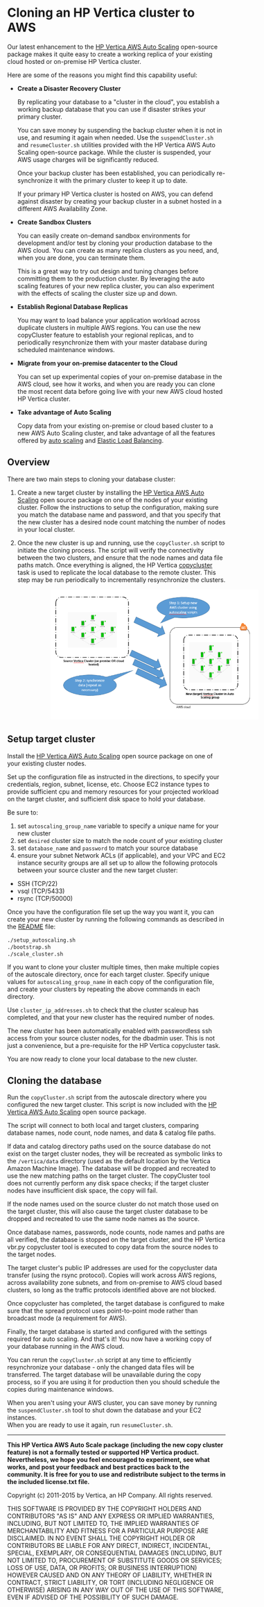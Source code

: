 # Cloning an HP Vertica cluster to AWS

Our latest enhancement to the [HP Vertica AWS Auto Scaling](https://community.dev.hp.com/t5/Vertica-Blog/Automatic-Vertica-Scaling-and-Node-Replacement-on-AWS/ba-p/230468) open-source package makes it quite easy to create a working replica of your existing cloud hosted or on-premise HP Vertica cluster.
 
Here are some of the reasons you might find this capability useful:
 
- **Create a Disaster Recovery Cluster**

  By replicating your database to a "cluster in the cloud", you establish a working backup database that you can use if disaster strikes your primary cluster.

  You can save money by suspending the backup cluster when it is not in use, and resuming it again when needed. Use the `suspendCluster.sh` and `resumeCluster.sh` utilities provided with the HP Vertica AWS Auto Scaling open-source package. While the cluster is suspended, your AWS usage charges will be significantly reduced.

  Once your backup cluster has been established, you can periodically re-synchronize it with the primary cluster to keep it up to date.  

  If your primary HP Vertica cluster is hosted on AWS, you can defend against disaster by creating your backup cluster in a subnet hosted in a different AWS Availability Zone.


- **Create Sandbox Clusters**

  You can easily create on-demand sandbox environments for development and/or test by cloning your production database to the AWS cloud. You can create as many replica clusters as you need, and, when you are done, you can terminate them. 

  This is a great way to try out design and tuning changes before committing them to the production cluster. By leveraging the auto scaling features of your new replica cluster, you can also experiment with the effects of scaling the cluster size up and down.


- **Establish Regional Database Replicas**

  You may want to load balance your application workload across duplicate clusters in multiple AWS regions. You can use the new copyCluster feature to establish your regional replicas, and to periodically resynchronize them with your master database during scheduled maintenance windows. 


- **Migrate from your on-premise datacenter to the Cloud**

  You can set up experimental copies of your on-premise database in the AWS cloud, see how it works, and when you are ready you can clone the most recent data before going live with your new AWS cloud hosted HP Vertica cluster.

- **Take advantage of Auto Scaling**

  Copy data from your existing on-premise or cloud based cluster to a new AWS Auto Scaling cluster, and take advantage of all the features offered by [auto scaling](https://community.dev.hp.com/t5/Vertica-Blog/Automatic-Vertica-Scaling-and-Node-Replacement-on-AWS/ba-p/230468) and [Elastic Load Balancing](https://github.com/vertica/aws-autoscaling-vertica/blob/master/AWS-ElasticLoadBalancer-for-Vertica.md).


## Overview

There are two main steps to cloning your database cluster:

1. Create a new target cluster by installing the [HP Vertica AWS Auto Scaling](https://community.dev.hp.com/t5/Vertica-Blog/Automatic-Vertica-Scaling-and-Node-Replacement-on-AWS/ba-p/230468) open source package on one of the nodes of your existing cluster. 
Follow the instructions to setup the configuration, making sure you match the database name and password, and that you specify that the new cluster has a desired node count matching the number of nodes in your local cluster.

2. Once the new cluster is up and running, use the `copyCluster.sh` script to initiate the cloning process. The script will verify the connectivity between the two clusters, and ensure that the node names and data file paths match. Once everything is aligned, the HP Vertica [copycluster](http://my.vertica.com/docs/7.1.x/HTML/index.htm#Authoring/AdministratorsGuide/BackupRestore/CopyingTheDatabaseToAnotherCluster.htm?Highlight=copycluster) task is used to replicate the local database to the remote cluster.
This step may be run periodically to incrementally resynchronize the clusters.

 
<img style="margin-left: 100px;" src="images/CopyCluster.png" alt="Architecture" height="300" width="480">


## Setup target cluster

Install the [HP Vertica AWS Auto Scaling](https://community.dev.hp.com/t5/Vertica-Blog/Automatic-Vertica-Scaling-and-Node-Replacement-on-AWS/ba-p/230468) open source package on one of your existing cluster nodes. 

Set up the configuration file as instructed in the directions, to specify your credentials, region, subnet, license, etc. Choose EC2 instance types to provide sufficient cpu and memory resources for your projected workload on the target cluster, and sufficient disk space to hold your database.

Be sure to:  
1. set `autoscaling_group_name` variable to specify a *unique* name for your new cluster  
2. set `desired` cluster size to match the node count of your existing cluster  
3. set `database_name` and `password` to match your source database  
4. ensure your subnet Network ACLs (if applicable), and your VPC and EC2 instance security groups are all set up to allow the following protocols between your source cluster and the new target cluster:
  - SSH (TCP/22)  
  - vsql (TCP/5433)  
  - rsync (TCP/50000)  

Once you have the configuration file set up the way you want it, you can create your new cluster by running the following commands as described in the [README](https://github.com/vertica/aws-autoscaling-vertica/blob/master/README.md) file:
```
./setup_autoscaling.sh
./bootstrap.sh
./scale_cluster.sh
```

If you want to clone your cluster multiple times, then make multiple copies of the autoscale directory, once for each target cluster. Specify unique values for `autoscaling_group_name` in each copy of the configuration file, and create your clusters by repeating the above commands in each directory. 

Use `cluster_ip_addresses.sh` to check that the cluster scaleup has completed, and that your new cluster has the required number of nodes.

The new cluster has been automatically enabled with passwordless ssh access from your source cluster nodes, for the dbadmin user. This is not just a convenience, but a pre-requisite for the HP Vertica copycluster task.

You are now ready to clone your local database to the new cluster.


## Cloning the database

Run the `copyCluster.sh` script from the autoscale directory where you configured the new target cluster. This script is now included with the [HP Vertica AWS Auto Scaling](https://community.dev.hp.com/t5/Vertica-Blog/Automatic-Vertica-Scaling-and-Node-Replacement-on-AWS/ba-p/230468) open source package.

The script will connect to both local and target clusters, comparing database names, node count, node names, and data & catalog file paths.  

If data and catalog directory paths used on the source database do not exist on the target cluster nodes, they will be recreated as symbolic links to the `/vertica/data` directory (used as the default location by the Vertica Amazon Machine Image). The database will be dropped and recreated to use the new matching paths on the target cluster. The copyCluster tool does not currently perform any disk space checks; if the target cluster nodes have insufficient disk space, the copy will fail.

If the node names used on the source cluster do not match those used on the target cluster, this will also cause the target cluster database to be dropped and recreated to use the same node names as the source.  

Once database names, passwords, node counts, node names and paths are all verified, the database is stopped on the target cluster, and the HP Vertica vbr.py copycluster tool is executed to copy data from the source nodes to the target nodes.

The target cluster's public IP addresses are used for the copycluster data transfer (using the rsync protocol). Copies will work across AWS regions, across availability zone subnets, and from on-premise to AWS cloud based clusters, so long as the traffic protocols identified above are not blocked. 

Once copycluster has completed, the target database is configured to make sure that the spread protocol uses point-to-point mode rather than broadcast mode (a requirement for AWS). 

Finally, the target database is started and configured with the settings required for auto scaling. And that's it! You now have a working copy of your database running in the AWS cloud. 

You can rerun the `copyCluster.sh` script at any time to efficiently resynchronize your database - only the changed data files will be transferred. 
The target database will be unavailable during the copy process, so if you are using it for production then you should schedule the copies during maintenance windows.
   
When you aren't using your AWS cluster, you can save money by running the `suspendCluster.sh` tool to shut down the database and your EC2 instances.  
When you are ready to use it again, run `resumeCluster.sh`.

-------------

**This HP Vertica AWS Auto Scale package (including the new copy cluster feature) is not a formally tested or supported HP Vertica product. Nevertheless, we hope you feel encouraged to experiment, see what works, and post your feedback and best practices back to the community. It is free for you to use and redistribute subject to the terms in the included license.txt file.**

Copyright (c) 2011-2015 by Vertica, an HP Company. All rights reserved.

THIS SOFTWARE IS PROVIDED BY THE COPYRIGHT HOLDERS AND CONTRIBUTORS "AS IS" AND ANY EXPRESS OR IMPLIED WARRANTIES, INCLUDING, BUT NOT LIMITED TO, THE IMPLIED WARRANTIES OF MERCHANTABILITY AND FITNESS FOR A PARTICULAR PURPOSE ARE DISCLAIMED. IN NO EVENT SHALL THE COPYRIGHT HOLDER OR CONTRIBUTORS BE LIABLE FOR ANY DIRECT, INDIRECT, INCIDENTAL, SPECIAL, EXEMPLARY, OR CONSEQUENTIAL DAMAGES (INCLUDING, BUT NOT LIMITED TO, PROCUREMENT OF SUBSTITUTE GOODS OR SERVICES; LOSS OF USE, DATA, OR PROFITS; OR BUSINESS INTERRUPTION) HOWEVER CAUSED AND ON ANY THEORY OF LIABILITY, WHETHER IN CONTRACT, STRICT LIABILITY, OR TORT (INCLUDING NEGLIGENCE OR OTHERWISE) ARISING IN ANY WAY OUT OF THE USE OF THIS SOFTWARE, EVEN IF ADVISED OF THE POSSIBILITY OF SUCH DAMAGE.





 

 








 








